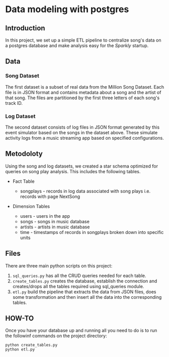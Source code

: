 # Data modeling with postgres

## Introduction

In this project, we set up a simple ETL pipeline to centralize song's data on a postgres database and make analysis easy for the *Sparkly* startup.


## Data

### Song Dataset
The first dataset is a subset of real data from the Million Song Dataset. Each file is in JSON format and contains metadata about a song and the artist of that song. The files are partitioned by the first three letters of each song's track ID.

### Log Dataset
The second dataset consists of log files in JSON format generated by this event simulator based on the songs in the dataset above. These simulate activity logs from a music streaming app based on specified configurations.

## Metodoloty

Using the song and log datasets, we created a star schema optimized for queries on song play analysis. This includes the following tables.

- Fact Table
   - songplays - records in log data associated with song plays i.e. records with page NextSong

- Dimension Tables
   - users - users in the app
   - songs - songs in music database
   - artists - artists in music database
   - time - timestamps of records in songplays broken down into specific units

## Files

There are three main python scripts on this project:

1. `sql_queries.py` has all the CRUD queries needed for each table.
2. `create_tables.py` creates the database, establish the connection and creates/drops all the tables required using sql_queries module.
3. `etl.py` build the pipeline that extracts the data from JSON files, does some transformation and then insert all the data into the corresponding tables.

## HOW-TO

Once you have your database up and running all you need to do is to run the followinf commands on the project directory:

```
python create_tables.py    
python etl.py
```

